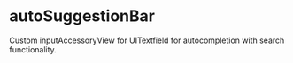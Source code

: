 # autoSuggestionBar

Custom inputAccessoryView for UITextfield for autocompletion with search functionality.
